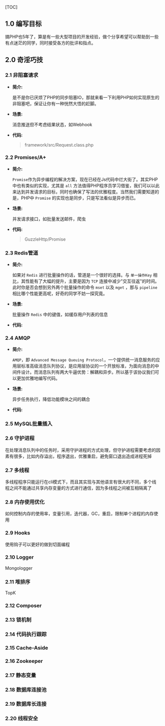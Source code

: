 [TOC]

## 1.0 编写目标

搞PHP也5年了，算是有一些大型项目的开发经验，做个分享希望可以帮助到一些有点迷茫的同学，同时接受各方的批评和指点。

## 2.0 奇淫巧技

### 2.1 **非阻塞请求**

- **简介:**

    是不是你已厌烦了PHP的同步阻塞IO，那就来看一下利用PHP如何实现原生的非阻塞吧，保证让你有一种恍然大悟的赶脚。

- **场景:**

    消息推送但不考虑结果状态，如Webhook

- **代码:**

    > framework/src/Request.class.php

### 2.2 **Promises/A+**

- **简介:**

    `Promise`作为异步编程的解决方案，现在已经在Js代码中烂大街了。其实PHP中也有类似的实现，尤其是 `all` 方法值得PHP程序员学习借鉴，我们可以以此来达到并发请求的目标，同时也确保了写法的优雅程度。当然我们需要知道的是，PHP中 `Promise` 的实现也是同步，只是写法看似是异步而已。

- **场景:**

    并发请求接口，如批量发送邮件，爬虫

- **代码:**

    > GuzzleHttp/Promise

### 2.3 **Redis管道**

- **简介:**

    如果对 `Redis` 进行批量操作的话，管道是一个很好的选择。与 `单一操作Key` 相比，其性能有了大幅的提升，主要是因为 `TCP` 连接中减少"交互往返"的时间。此时你是否会想到另外两个批量操作的命令 `mset` 以及 `mget` ，那与 `pipeline` 相比哪个性能更高呢，好奇的同学不妨一探究竟。

- **场景:**

    批量操作 `Redis` 中的键值，如缓存用户列表的信息

- **代码:**

    > 

### 2.4 **AMQP**

- **简介:**

    `AMQP`，即 `Advanced Message Queuing Protocol`，一个提供统一消息服务的应用层标准高级消息队列协议，是应用层协议的一个开放标准，为面向消息的中间件设计。而消息队列有两大牛逼优势：解耦和异步。所以基于该协议我们可以更加优雅地编写代码。

- **场景:**

    异步任务执行，降低功能模块之间的耦合

- **代码:**

    > 

### 2.5 **MySQL批量插入**



### 2.6 **守护进程**

在处理消息队列中的任务时，采用守护进程的方式处理，但守护进程需要考虑的因素有很多，比如内存溢出，程序退出，优雅重启，避免窗口退出造成进程死掉

### 2.7 **多线程**

多线程程序只能运行在cli模式下，而且其实现与其他语言有很大的不同，多个线程之间不能通过共享内存变量的方式进行通信，因为多线程之间被互相隔离了

### 2.8 **内存使用优化**

如何控制内存的使用率，变量引用，迭代器，GC，重启，限制单个进程的内存使用

### 2.9 **Hooks**

使用钩子可以更好的做到切面编程

### 2.10 **Logger**

Mongologger

### 2.11 **堆排序**

TopK

### 2.12 **Composer**
### 2.13 **锁机制**
### 2.14 **代码执行跟踪**
### 2.15 **Cache-Aside**
### 2.16 **Zookeeper**
### 2.17 **静态变量**
### 2.18 **数据库连接池**
### 2.19 **数据库长连接**
### 2.20 **线程安全**
